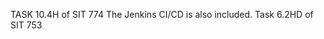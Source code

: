 TASK 10.4H of SIT 774
The Jenkins CI/CD is also included. 
Task 6.2HD of SIT 753                                                                     
